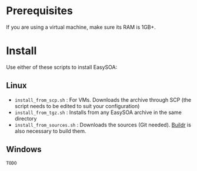 # Prerequisites

If you are using a virtual machine, make sure its RAM is 1GB+.

# Install

Use either of these scripts to install EasySOA:

## Linux

* `install_from_scp.sh` : For VMs. Downloads the archive through SCP (the script needs to be edited to suit your configuration)
* `install_from_tgz.sh` : Installs from any EasySOA archive in the same directory
* `install_from_sources.sh` : Downloads the sources (Git needed). [Buildr][1] is also necessary to build them.

## Windows

    TODO

[1]: http://buildr.apache.org/
[2]: http://nodejs.org/

